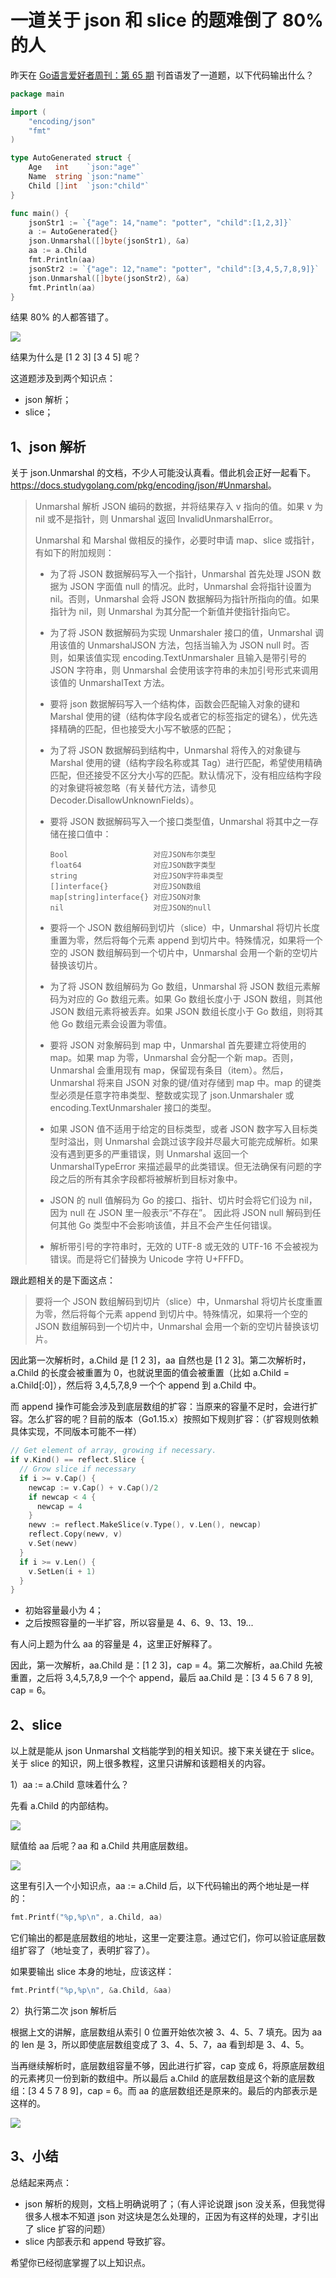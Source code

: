 # 一道关于 json 和 slice 的题难倒了 80% 的人

昨天在 [Go语言爱好者周刊：第 65 期](https://mp.weixin.qq.com/s/CqcOPluw5RFMYRzrnWCoHA) 刊首语发了一道题，以下代码输出什么？

```go
package main

import (
	"encoding/json"
	"fmt"
)

type AutoGenerated struct {
	Age   int    `json:"age"`
	Name  string `json:"name"`
	Child []int  `json:"child"`
}

func main() {
	jsonStr1 := `{"age": 14,"name": "potter", "child":[1,2,3]}`
	a := AutoGenerated{}
	json.Unmarshal([]byte(jsonStr1), &a)
	aa := a.Child
	fmt.Println(aa)
	jsonStr2 := `{"age": 12,"name": "potter", "child":[3,4,5,7,8,9]}`
	json.Unmarshal([]byte(jsonStr2), &a)
	fmt.Println(aa)
}
```

结果 80% 的人都答错了。

![](imgs/json01.png)

结果为什么是 [1 2 3] [3 4 5] 呢？

这道题涉及到两个知识点：

- json 解析；
- slice；

## 1、json 解析

关于 json.Unmarshal 的文档，不少人可能没认真看。借此机会正好一起看下。<https://docs.studygolang.com/pkg/encoding/json/#Unmarshal>。

> Unmarshal 解析 JSON 编码的数据，并将结果存入 v 指向的值。如果 v 为 nil 或不是指针，则 Unmarshal 返回 InvalidUnmarshalError。
>
> Unmarshal 和 Marshal 做相反的操作，必要时申请 map、slice 或指针，有如下的附加规则：
>
> - 为了将 JSON 数据解码写入一个指针，Unmarshal 首先处理 JSON 数据为 JSON 字面值 null 的情况。此时，Unmarshal 会将指针设置为 nil。否则，Unmarshal 会将 JSON 数据解码为指针所指向的值。如果指针为 nil，则 Unmarshal 为其分配一个新值并使指针指向它。
>
> - 为了将 JSON 数据解码为实现 Unmarshaler 接口的值，Unmarshal 调用该值的 UnmarshalJSON 方法，包括当输入为 JSON  null 时。否则，如果该值实现 encoding.TextUnmarshaler 且输入是带引号的 JSON 字符串，则 Unmarshal 会使用该字符串的未加引号形式来调用该值的 UnmarshalText 方法。
>
> - 要将 json 数据解码写入一个结构体，函数会匹配输入对象的键和 Marshal 使用的键（结构体字段名或者它的标签指定的键名），优先选择精确的匹配，但也接受大小写不敏感的匹配；
>
> - 为了将 JSON 数据解码到结构中，Unmarshal 将传入的对象键与 Marshal 使用的键（结构字段名称或其 Tag）进行匹配，希望使用精确匹配，但还接受不区分大小写的匹配。默认情况下，没有相应结构字段的对象键将被忽略（有关替代方法，请参见 Decoder.DisallowUnknownFields）。
>
> - 要将 JSON 数据解码写入一个接口类型值，Unmarshal 将其中之一存储在接口值中：
>
>   ```
>   Bool                   对应JSON布尔类型
>   float64                对应JSON数字类型
>   string                 对应JSON字符串类型
>   []interface{}          对应JSON数组
>   map[string]interface{} 对应JSON对象
>   nil                    对应JSON的null
>   ```
>   
> - 要将一个 JSON 数组解码到切片（slice）中，Unmarshal 将切片长度重置为零，然后将每个元素 append 到切片中。特殊情况，如果将一个空的 JSON 数组解码到一个切片中，Unmarshal 会用一个新的空切片替换该切片。
>
> - 为了将 JSON 数组解码为 Go 数组，Unmarshal 将 JSON 数组元素解码为对应的 Go 数组元素。如果 Go 数组长度小于 JSON 数组，则其他 JSON 数组元素将被丢弃。如果 JSON 数组长度小于 Go 数组，则将其他 Go 数组元素会设置为零值。
>
> - 要将 JSON 对象解码到 map 中，Unmarshal 首先要建立将使用的 map。如果 map 为零，Unmarshal 会分配一个新 map。否则，Unmarshal 会重用现有 map，保留现有条目（item）。然后，Unmarshal 将来自 JSON 对象的键/值对存储到 map 中。map 的键类型必须是任意字符串类型、整数或实现了 json.Unmarshaler 或 encoding.TextUnmarshaler 接口的类型。
>
> - 如果 JSON 值不适用于给定的目标类型，或者 JSON 数字写入目标类型时溢出，则 Unmarshal 会跳过该字段并尽最大可能完成解析。如果没有遇到更多的严重错误，则 Unmarshal 返回一个 UnmarshalTypeError 来描述最早的此类错误。但无法确保有问题的字段之后的所有其余字段都将被解析到目标对象中。
>
> - JSON 的 null 值解码为 Go 的接口、指针、切片时会将它们设为 nil，因为 null 在 JSON 里一般表示“不存在”。 因此将 JSON null 解码到任何其他 Go 类型中不会影响该值，并且不会产生任何错误。
>
> - 解析带引号的字符串时，无效的 UTF-8 或无效的 UTF-16 不会被视为错误。而是将它们替换为 Unicode 字符 U+FFFD。

跟此题相关的是下面这点：

> 要将一个 JSON 数组解码到切片（slice）中，Unmarshal 将切片长度重置为零，然后将每个元素 append 到切片中。特殊情况，如果将一个空的 JSON 数组解码到一个切片中，Unmarshal 会用一个新的空切片替换该切片。

因此第一次解析时，a.Child 是 [1 2 3]，aa 自然也是 [1 2 3]。第二次解析时，a.Child 的长度会被重置为 0，也就说里面的值会被重置（比如 a.Child = a.Child[:0]），然后将 3,4,5,7,8,9 一个个 append 到 a.Child 中。

而 append 操作可能会涉及到底层数组的扩容：当原来的容量不足时，会进行扩容。怎么扩容的呢？目前的版本（Go1.15.x）按照如下规则扩容：（扩容规则依赖具体实现，不同版本可能不一样）

```go
// Get element of array, growing if necessary.
if v.Kind() == reflect.Slice {
  // Grow slice if necessary
  if i >= v.Cap() {
    newcap := v.Cap() + v.Cap()/2
    if newcap < 4 {
      newcap = 4
    }
    newv := reflect.MakeSlice(v.Type(), v.Len(), newcap)
    reflect.Copy(newv, v)
    v.Set(newv)
  }
  if i >= v.Len() {
    v.SetLen(i + 1)
  }
}
```

- 初始容量最小为 4；
- 之后按照容量的一半扩容，所以容量是 4、6、9、13、19...

有人问上题为什么 aa 的容量是 4，这里正好解释了。

因此，第一次解析，aa.Child 是：[1 2 3]，cap = 4。第二次解析，aa.Child 先被重置，之后将 3,4,5,7,8,9 一个个 append，最后 aa.Child 是：[3 4 5 6 7 8 9], cap = 6。

## 2、slice

以上就是能从 json Unmarshal 文档能学到的相关知识。接下来关键在于 slice。关于 slice 的知识，网上很多教程，这里只讲解和该题相关的内容。

1）aa := a.Child 意味着什么？

先看 a.Child 的内部结构。

![](imgs/json02.png)

赋值给 aa 后呢？aa 和 a.Child 共用底层数组。

![](imgs/json03.png)

这里有引入一个小知识点，aa := a.Child 后，以下代码输出的两个地址是一样的：

```go
fmt.Printf("%p,%p\n", a.Child, aa)
```

它们输出的都是底层数组的地址，这里一定要注意。通过它们，你可以验证底层数组扩容了（地址变了，表明扩容了）。

如果要输出 slice 本身的地址，应该这样：

```go
fmt.Printf("%p,%p\n", &a.Child, &aa)
```

2）执行第二次 json 解析后

根据上文的讲解，底层数组从索引 0 位置开始依次被 3、4、5、7 填充。因为 aa 的 len 是 3，所以即使底层数组变成了 3、4、5、7，aa 看到却是 3、4、5。

当再继续解析时，底层数组容量不够，因此进行扩容，cap 变成 6，将原底层数组的元素拷贝一份到新的数组中。所以最后 a.Child 的底层数组是这个新的底层数组：[3 4 5 7 8 9]，cap = 6。而 aa 的底层数组还是原来的。最后的内部表示是这样的。

![](imgs/json04.png)

## 3、小结

总结起来两点：

- json 解析的规则，文档上明确说明了；（有人评论说跟 json 没关系，但我觉得很多人根本不知道 json 对这块是怎么处理的，正因为有这样的处理，才引出了 slice 扩容的问题）
- slice 内部表示和 append 导致扩容。

希望你已经彻底掌握了以上知识点。

